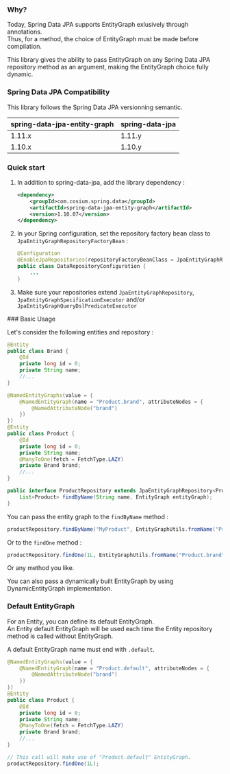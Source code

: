 ### Why?

Today, Spring Data JPA supports EntityGraph exlusively through annotations.  
Thus, for a method, the choice of EntityGraph must be made before compilation.  

This library gives the ability to pass EntityGraph on any Spring Data JPA repository method as an argument, making the EntityGraph choice fully dynamic.

### Spring Data JPA Compatibility

This library follows the Spring Data JPA versionning semantic.

spring-data-jpa-entity-graph | spring-data-jpa
---------------------------- | ---------------
1.11.x | 1.11.y
1.10.x | 1.10.y

### Quick start

1. In addition to spring-data-jpa, add the library dependency :
    
    ```xml
    <dependency>
        <groupId>com.cosium.spring.data</groupId>
        <artifactId>spring-data-jpa-entity-graph</artifactId>
        <version>1.10.07</version>
    </dependency>
    ```
2. In your Spring configuration, set the repository factory bean class to `JpaEntityGraphRepositoryFactoryBean` :
    
    ```java
    @Configuration
    @EnableJpaRepositories(repositoryFactoryBeanClass = JpaEntityGraphRepositoryFactoryBean.class)
    public class DataRepositoryConfiguration {
        ...
    }
    ```
3. Make sure your repositories extend `JpaEntityGraphRepository`, `JpaEntityGraphSpecificationExecutor` and/or `JpaEntityGraphQueryDslPredicateExecutor`

### Basic Usage

Let's consider the following entities and repository :
```java
@Entity
public class Brand {
    @Id
    private long id = 0;
    private String name;
    //...
}
```
```java
@NamedEntityGraphs(value = {
    @NamedEntityGraph(name = "Product.brand", attributeNodes = {
        @NamedAttributeNode("brand")
    })
})
@Entity
public class Product {
    @Id
    private long id = 0;
    private String name;
    @ManyToOne(fetch = FetchType.LAZY)
    private Brand brand;
    //...
}	
```
```java
public interface ProductRepository extends JpaEntityGraphRepository<Product, Long> {
    List<Product> findByName(String name, EntityGraph entityGraph);
}
```

You can pass the entity graph to the `findByName` method :
```java
productRepository.findByName("MyProduct", EntityGraphUtils.fromName("Product.brand"));
```

Or to the `findOne` method :
```java
productRepository.findOne(1L, EntityGraphUtils.fromName("Product.brand"));
```

Or any method you like.

You can also pass a dynamically built EntityGraph by using DynamicEntityGraph implementation.

### Default EntityGraph

For an Entity, you can define its default EntityGraph.  
An Entity default EntityGraph will be used each time the Entity repository method is called without EntityGraph.  

A default EntityGraph name must end with `.default`. 

```java
@NamedEntityGraphs(value = {
    @NamedEntityGraph(name = "Product.default", attributeNodes = {
        @NamedAttributeNode("brand")
    })
})
@Entity
public class Product {
    @Id
    private long id = 0;
    private String name;
    @ManyToOne(fetch = FetchType.LAZY)
    private Brand brand;
    //...
}	
```
```java
// This call will make use of "Product.default" EntityGraph.
productRepository.findOne(1L);
```

